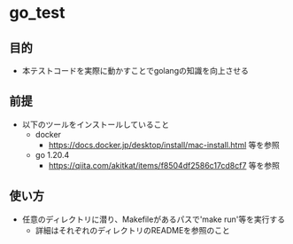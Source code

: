 # go_test

## 目的
- 本テストコードを実際に動かすことでgolangの知識を向上させる

## 前提
- 以下のツールをインストールしていること
  - docker
    - https://docs.docker.jp/desktop/install/mac-install.html 等を参照
  - go 1.20.4
    - https://qiita.com/akitkat/items/f8504df2586c17cd8cf7 等を参照

## 使い方
- 任意のディレクトリに潜り、Makefileがあるパスで'make run'等を実行する
  - 詳細はそれぞれのディレクトリのREADMEを参照のこと
